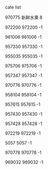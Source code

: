 cate list

970775 新鲜水果 8

972200 972200 -1

961006 961006 -1

957330 957330 -1

955035 955035 -1

975706 975706 -1

957347 957347 -1

970776 970776 -1

958104 958104 -1

957615 957615 -1

957430 957430 -1

957428 957428 -1

972219 972219 -1

5057 5057 -1

970778 970778 -1

969032 969032 -1

